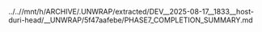 ../..//mnt/h/ARCHIVE/.UNWRAP/extracted/DEV__2025-08-17__1833__host-duri-head/__UNWRAP/5f47aafebe/PHASE7_COMPLETION_SUMMARY.md